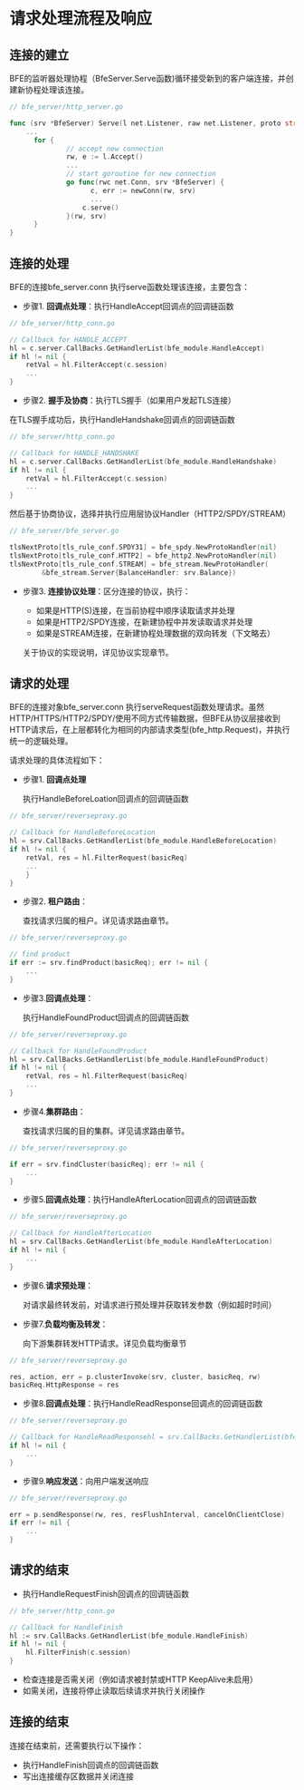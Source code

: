 # 请求处理流程及响应



## 连接的建立

BFE的监听器处理协程（BfeServer.Serve函数)循环接受新到的客户端连接，并创建新协程处理该连接。

```go
// bfe_server/http_server.go

func (srv *BfeServer) Serve(l net.Listener, raw net.Listener, proto string) error {
    ...
	  for {
			  // accept new connection
			  rw, e := l.Accept()
			  ...
			  // start goroutine for new connection
			  go func(rwc net.Conn, srv *BfeServer) {
				    c, err := newConn(rw, srv)
				    ...
			  	  c.serve()
			  }(rw, srv)
	  }
}
```

## 连接的处理

BFE的连接bfe_server.conn 执行serve函数处理该连接，主要包含：

- 步骤1. **回调点处理**：执行HandleAccept回调点的回调链函数

```go
// bfe_server/http_conn.go

// Callback for HANDLE_ACCEPT
hl = c.server.CallBacks.GetHandlerList(bfe_module.HandleAccept)
if hl != nil {
    retVal = hl.FilterAccept(c.session)
    ...
}
```


- 步骤2. **握手及协商**：执行TLS握手（如果用户发起TLS连接）

在TLS握手成功后，执行HandleHandshake回调点的回调链函数

```go
// bfe_server/http_conn.go

// Callback for HANDLE_HANDSHAKE
hl = c.server.CallBacks.GetHandlerList(bfe_module.HandleHandshake)
if hl != nil {
    retVal = hl.FilterAccept(c.session)
    ...
}
```

然后基于协商协议，选择并执行应用层协议Handler（HTTP2/SPDY/STREAM）

```go
// bfe_server/bfe_server.go

tlsNextProto[tls_rule_conf.SPDY31] = bfe_spdy.NewProtoHandler(nil)
tlsNextProto[tls_rule_conf.HTTP2] = bfe_http2.NewProtoHandler(nil)
tlsNextProto[tls_rule_conf.STREAM] = bfe_stream.NewProtoHandler(
		&bfe_stream.Server{BalanceHandler: srv.Balance})
```

- 步骤3. **连接协议处理**：区分连接的协议，执行：
  - 如果是HTTP(S)连接，在当前协程中顺序读取请求并处理
  - 如果是HTTP2/SPDY连接，在新建协程中并发读取请求并处理
  - 如果是STREAM连接，在新建协程处理数据的双向转发（下文略去）
  
  关于协议的实现说明，详见协议实现章节。
  
  

## 请求的处理

BFE的连接对象bfe_server.conn 执行serveRequest函数处理请求。虽然HTTP/HTTPS/HTTP2/SPDY/使用不同方式传输数据，但BFE从协议层接收到HTTP请求后，在上层都转化为相同的内部请求类型(bfe_http.Request)，并执行统一的逻辑处理。

请求处理的具体流程如下：

- 步骤1. **回调点处理**

  执行HandleBeforeLoation回调点的回调链函数

```go
// bfe_server/reverseproxy.go

// Callback for HandleBeforeLocation
hl = srv.CallBacks.GetHandlerList(bfe_module.HandleBeforeLocation)
if hl != nil {
    retVal, res = hl.FilterRequest(basicReq)
    ...
    }
}
```

- 步骤2. **租户路由**：

  查找请求归属的租户。详见请求路由章节。

```go
// bfe_server/reverseproxy.go

// find product
if err := srv.findProduct(basicReq); err != nil {
    ...
}
```

- 步骤3.**回调点处理**：

  执行HandleFoundProduct回调点的回调链函数
```go
// bfe_server/reverseproxy.go

// Callback for HandleFoundProduct
hl = srv.CallBacks.GetHandlerList(bfe_module.HandleFoundProduct)
if hl != nil {
    retVal, res = hl.FilterRequest(basicReq)
    ...
}
```

- 步骤4.**集群路由**：

  查找请求归属的目的集群。详见请求路由章节。
```go
// bfe_server/reverseproxy.go

if err = srv.findCluster(basicReq); err != nil {
    ...
}
```

- 步骤5.**回调点处理**：执行HandleAfterLocation回调点的回调链函数
```go
// bfe_server/reverseproxy.go

// Callback for HandleAfterLocation
hl = srv.CallBacks.GetHandlerList(bfe_module.HandleAfterLocation)
if hl != nil {
    ...
}
```

- 步骤6.**请求预处理**：

  对请求最终转发前，对请求进行预处理并获取转发参数（例如超时时间）

- 步骤7.**负载均衡及转发**：

  向下游集群转发HTTP请求。详见负载均衡章节

```go
// bfe_server/reverseproxy.go

res, action, err = p.clusterInvoke(srv, cluster, basicReq, rw)
basicReq.HttpResponse = res
```


- 步骤8.**回调点处理**：执行HandleReadResponse回调点的回调链函数
```go
// bfe_server/reverseproxy.go

// Callback for HandleReadResponsehl = srv.CallBacks.GetHandlerList(bfe_module.HandleReadResponse)
if hl != nil {
    ...
}
```


- 步骤9.**响应发送**：向用户端发送响应

```go
// bfe_server/reverseproxy.go

err = p.sendResponse(rw, res, resFlushInterval, cancelOnClientClose)
if err != nil {
    ...
}
```

## 请求的结束

- 执行HandleRequestFinish回调点的回调链函数
```go
// bfe_server/http_conn.go

// Callback for HandleFinish
hl := srv.CallBacks.GetHandlerList(bfe_module.HandleFinish)
if hl != nil {
    hl.FilterFinish(c.session)
}
```

- 检查连接是否需关闭（例如请求被封禁或HTTP KeepAlive未启用）
- 如需关闭，连接将停止读取后续请求并执行关闭操作


## 连接的结束

连接在结束前，还需要执行以下操作：

- 执行HandleFinish回调点的回调链函数
- 写出连接缓存区数据并关闭连接

